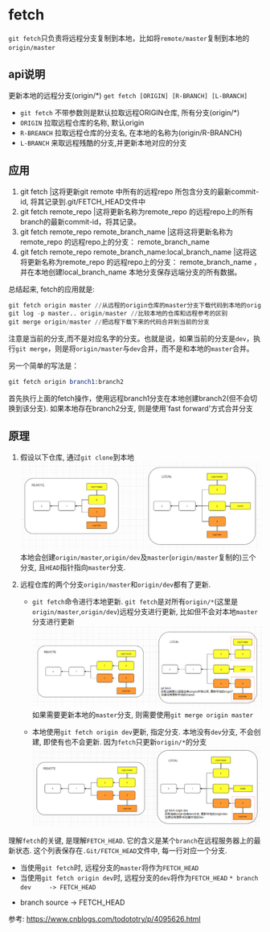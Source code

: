 # fetch


`git fetch`只负责将远程分支复制到本地，比如将`remote/master`复制到本地的`origin/master`
## api说明
更新本地的远程分支(origin/*)
`get fetch [ORIGIN] [R-BRANCH] [L-BRANCH]`
- `git fetch` 不带参数则是默认拉取远程ORIGIN仓库, 所有分支(origin/*)
- `ORIGIN` 拉取远程仓库的名称, 默认origin
- `R-BREANCH` 拉取远程仓库的分支名, 在本地的名称为(origin/R-BRANCH)
- `L-BRANCH` 来取远程残酷的分支,并更新本地对应的分支
## 应用

1. git fetch |这将更新git remote 中所有的远程repo 所包含分支的最新commit-id, 将其记录到.git/FETCH_HEAD文件中
2. git fetch remote_repo |这将更新名称为remote_repo 的远程repo上的所有branch的最新commit-id，将其记录。 
3. git fetch remote_repo remote_branch_name |这将这将更新名称为remote_repo 的远程repo上的分支： remote_branch_name
4. git fetch remote_repo remote_branch_name:local_branch_name |这将这将更新名称为remote_repo 的远程repo上的分支： remote_branch_name ，并在本地创建local_branch_name 本地分支保存远端分支的所有数据。

总结起来, fetch的应用就是:
```s
git fetch origin master //从远程的origin仓库的master分支下载代码到本地的origin/master
git log -p master.. origin/master //比较本地的仓库和远程参考的区别
git merge origin/master //把远程下载下来的代码合并到当前的分支
```
注意是当前的分支,而不是对应名字的分支。也就是说，如果当前的分支是`dev`，执行`git merge`，则是将`origin/master`与`dev`合并，而不是和本地的`master`合并。

另一个简单的写法是：
```s
git fetch origin branch1:branch2
```
首先执行上面的fetch操作，使用远程branch1分支在本地创建branch2(但不会切换到该分支).
如果本地存在branch2分支, 则是使用`fast forward'方式合并分支



## 原理
1. 假设以下仓库, 通过`git clone`到本地
![](./git_fetch/1.png)
本地会创建`origin/master`,`origin/dev`及`master`(`origin/master`复制的)三个分支, 且`HEAD`指针指向`master`分支.

2. 远程仓库的两个分支`origin/master`和`origin/dev`都有了更新.
   - `git fetch`命令进行本地更新.
   `git fetch`是对所有`origin/*`(这里是`origin/master`,`origin/dev`)远程分支进行更新, 比如但不会对本地`master`分支进行更新
   ![](./git_fetch/2.png)
   如果需要更新本地的`master`分支, 则需要使用`git merge origin master`

   - 本地使用`git fetch origin dev`更新, 指定分支.
   本地没有`dev`分支, 不会创建, 即使有也不会更新. 因为`fetch`只更新`origin/*`的分支
   ![](./git_fetch/3.png)


理解`fetch`的关键, 是理解`FETCH_HEAD`. 它的含义是某个`branch`在远程服务器上的最新状态. 这个列表保存在`.Git/FETCH_HEAD`文件中, 每一行对应一个分支.
- 当使用`git fetch`时, 远程分支的`master`将作为`FETCH_HEAD`
- 当使用`git fetch origin dev`时, 远程分支的`dev`将作为`FETCH_HEAD`
`* branch  dev     -> FETCH_HEAD`

* branch            source     -> FETCH_HEAD

参考:
https://www.cnblogs.com/todototry/p/4095626.html